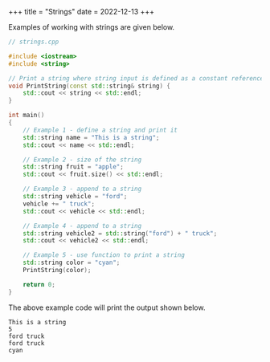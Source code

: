 +++
title = "Strings"
date = 2022-12-13
+++

Examples of working with strings are given below.

```cpp
// strings.cpp

#include <iostream>
#include <string>

// Print a string where string input is defined as a constant reference
void PrintString(const std::string& string) {
    std::cout << string << std::endl;
}

int main()
{
    // Example 1 - define a string and print it
    std::string name = "This is a string";
    std::cout << name << std::endl;

    // Example 2 - size of the string
    std::string fruit = "apple";
    std::cout << fruit.size() << std::endl;

    // Example 3 - append to a string
    std::string vehicle = "ford";
    vehicle += " truck";
    std::cout << vehicle << std::endl;

    // Example 4 - append to a string
    std::string vehicle2 = std::string("ford") + " truck";
    std::cout << vehicle2 << std::endl;

    // Example 5 - use function to print a string
    std::string color = "cyan";
    PrintString(color);

    return 0;
}
```

The above example code will print the output shown below.

```
This is a string
5
ford truck
ford truck
cyan
```
